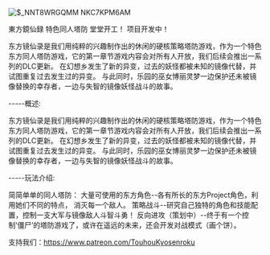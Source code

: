 ![$_NNT8WRGQMM NKC7KPM6AM](https://user-images.githubusercontent.com/32977346/151134398-a297e6df-66f2-4f56-a50b-a2e3b83c34db.png)

東方鏡仙録 特色同人塔防 堂堂开工！ 项目开发中！

东方镜仙录是我们用纯粹的兴趣制作出的休闲的硬核策略塔防游戏，作为一个特色东方同人塔防游戏，它的第一章节游戏内容会对所有人开放，我们后续会推出一系列的DLC更新。
在幻想乡发生了新的异变，过去的妖怪都被未知的镜像代替，并试图重复过去发生过的异变。
与此同时，乐园的巫女博丽灵梦一边保护还未被镜像替换的幸存者，一边与失智的镜像妖怪战斗的故事。


-----概述:


东方镜仙录是我们用纯粹的兴趣制作出的休闲的硬核策略塔防游戏，作为一个特色东方同人塔防游戏，它的第一章节游戏内容会对所有人开放，我们后续会推出一系列的DLC更新。
在幻想乡发生了新的异变，过去的妖怪都被未知的镜像代替，并试图重复过去发生过的异变。
与此同时，乐园的巫女博丽灵梦一边保护还未被镜像替换的幸存者，一边与失智的镜像妖怪战斗的故事。


-----玩法介绍:


简简单单的同人塔防：
大量可使用的东方角色--各有所长的东方Project角色，利用她们不同的特点，
消灭每一个敌人。
策略战斗--研究自己独特的角色和技能配置，控制一支大军与镜像敌人斗智斗勇！
反向进攻（策划中）--终于有一个控制‘僵尸’的塔防游戏了，或许在遥远的未来，还会开发对战模式（画个饼）。



支持我们：https://www.patreon.com/TouhouKyosenroku

